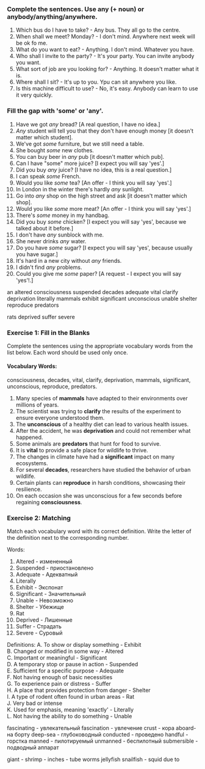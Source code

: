 ### Complete the sentences. Use any (+ noun) or anybody/anything/anywhere.
1. Which bus do I have to take? - Any bus. They all go to the centre.
2. When shall we meet? Monday? - I don't mind. Anywhere next week will be ok fo me.
3. What do you want to eat? - Anything. I don't mind. Whatever you have.
4. Who shall I invite to the party? -  It's your party. You can invite anybody you want.
5. What sort of job are you looking for? - Anything. It doesn't matter what it is.
6. Where shall I sit? - It's up to you. Ypu can sit anywhere you like.
7. Is this machine difficult to use? - No, it's easy. Anybody can learn to use it very quickly.

### Fill the gap with 'some' or 'any'.
1. Have we got *any* bread? [A real question, I have no idea.]
2. *Any* student will tell you that they don't have enough money [it doesn't matter which student].
3. We've got *some* furniture, but we still need a table.
4. She bought *some* new clothes.
5. You can buy beer in *any* pub [it doesn't matter which pub].
6. Can I have "some" more juice? [I expect you will say 'yes'.]
7. Did you buy *any* juice? [I have no idea, this is a real question.]
8. I can speak *some* French.
9. Would you like *some* tea? [An offer - I think you will say 'yes'.]
10. In London in the winter there's hardly *any* sunlight.
11.  Go into *any* shop on the high street and ask [it doesn't matter which shop].
12. Would you like *some* more meat? [An offer - I think you will say 'yes'.]
13. There's *some* money in my handbag.
14. Did you buy *some* chicken? [I expect you will say 'yes', because we talked about it before.]
15. I don't have *any* sunblock with me.
16. She never drinks *any* water.
17. Do you have *some* sugar? [I expect you will say 'yes', because usually you have sugar.]
18. It's hard in a new city without *any* friends.
19. I didn't find *any* problems.
20. Could you give me *some* paper? [A request - I expect you will say 'yes'!.]

an altered
consciousness
suspended
decades
adequate
vital
clarify
deprivation
literally
mammals
exhibit
significant
unconscious
unable
shelter
reproduce
predators

rats
deprived
suffer
severe

### Exercise 1: Fill in the Blanks

Complete the sentences using the appropriate vocabulary words from the list below. Each word should be used only once.

#### Vocabulary Words:
consciousness, decades, vital, clarify, deprivation, mammals, significant, unconscious, reproduce, predators.

1. Many species of **mammals** have adapted to their environments over millions of years.
2. The scientist was trying to **clarify** the results of the experiment to ensure everyone understood them.
3. The **unconscious** of a healthy diet can lead to various health issues.
4. After the accident, he was **deprivation** and could not remember what happened.
5. Some animals are **predators** that hunt for food to survive.
6. It is **vital** to provide a safe place for wildlife to thrive.
7. The changes in climate have had a **significant** impact on many ecosystems.
8. For several **decades**, researchers have studied the behavior of urban wildlife.
9. Certain plants can **reproduce** in harsh conditions, showcasing their resilience.
10. On each occasion she was unconscious for a few seconds before regaining **consciousness**.

### Exercise 2: Matching
Match each vocabulary word with its correct definition. Write the letter of the definition next to the corresponding number.

Words:
1. Altered - измененный
2. Suspended - приостановлено
3. Adequate - Адекватный
4. Literally
5. Exhibit - Экспонат
6. Significant - Значительный
7. Unable - Невозможно
8. Shelter - Убежище
9. Rat
10. Deprived - Лишенные
11. Suffer - Страдать
12. Severe - Суровый

Definitions:
A. To show or display something        - Exhibit                   
B. Changed or modified in some way     - Altered               
C. Important or meaningful             - Significant              
D. A temporary stop or pause in action - Suspended              
E. Sufficient for a specific purpose   - Adequate             
F. Not having enough of basic necessities              
G. To experience pain or distress      - Suffer                
H. A place that provides protection from danger   - Shelter     
I. A type of rodent often found in urban areas    - Rat  
J. Very bad or intense                                 
K. Used for emphasis, meaning 'exactly'    - Literally          
L. Not having the ability to do something  - Unable

fascinating - увлекательный
fascination - увлечение
crust - кора
aboard- на борту
deep-sea - глубоководный
conducted - проведено
handful - горстка
manned - пилотируемый
unmanned - беспилотный
submersible - подводный аппарат

giant -
shrimp -
inches -
tube
worms
jellyfish
snailfish -
squid
due to